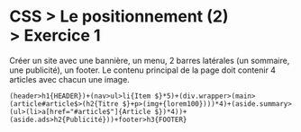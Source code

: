 # CSS > Le positionnement (2) > Exercice 1

Créer un site avec une bannière, un menu, 2 barres latérales (un sommaire, une publicité), un footer.
Le contenu principal de la page doit contenir 4 articles avec chacun une image.

`(header>h1{HEADER})+(nav>ul>li{Item $}*5)+(div.wrapper>(main>(article#article$>(h2{Titre $}+p>(img+{lorem100})))*4)+(aside.summary>(ul>(li>a[href="#article$"]{Article $})*4))+(aside.ads>h2{Publicité}))+footer>h3{FOOTER}`
